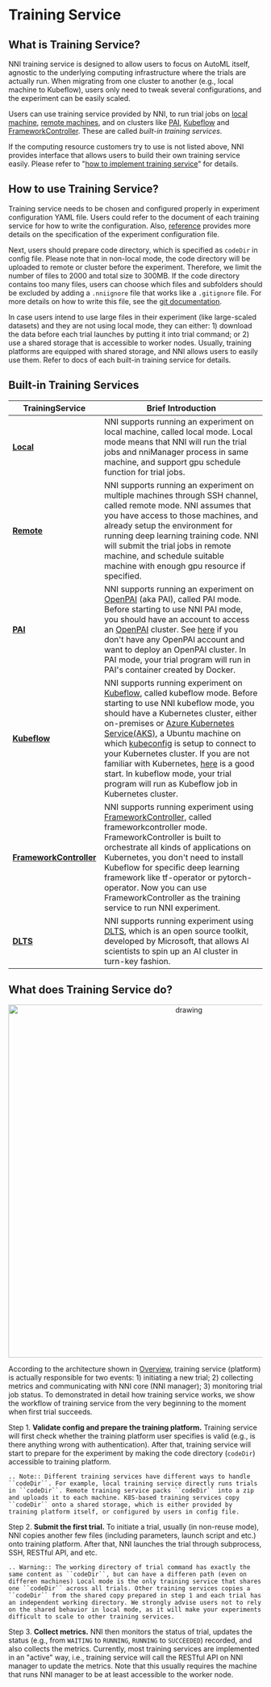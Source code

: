 # Training Service

## What is Training Service?

NNI training service is designed to allow users to focus on AutoML itself, agnostic to the underlying computing infrastructure where the trials are actually run. When migrating from one cluster to another (e.g., local machine to Kubeflow), users only need to tweak several configurations, and the experiment can be easily scaled.

Users can use training service provided by NNI, to run trial jobs on [local machine](./LocalMode.md), [remote machines](./RemoteMachineMode.md), and on clusters like [PAI](./PaiMode.md), [Kubeflow](./KubeflowMode.md) and [FrameworkController](./FrameworkControllerMode.md). These are called *built-in training services*.

If the computing resource customers try to use is not listed above, NNI provides interface that allows users to build their own training service easily. Please refer to "[how to implement training service](./HowToImplementTrainingService)" for details.

## How to use Training Service?

Training service needs to be chosen and configured properly in experiment configuration YAML file. Users could refer to the document of each training service for how to write the configuration. Also, [reference](../Tutorial/ExperimentConfig) provides more details on the specification of the experiment configuration file.

Next, users should prepare code directory, which is specified as `codeDir` in config file. Please note that in non-local mode, the code directory will be uploaded to remote or cluster before the experiment. Therefore, we limit the number of files to 2000 and total size to 300MB. If the code directory contains too many files, users can choose which files and subfolders should be excluded by adding a `.nniignore` file that works like a `.gitignore` file. For more details on how to write this file, see the [git documentation](https://git-scm.com/docs/gitignore#_pattern_format).

In case users intend to use large files in their experiment (like large-scaled datasets) and they are not using local mode, they can either: 1) download the data before each trial launches by putting it into trial command; or 2) use a shared storage that is accessible to worker nodes. Usually, training platforms are equipped with shared storage, and NNI allows users to easily use them. Refer to docs of each built-in training service for details.

## Built-in Training Services

|TrainingService|Brief Introduction|
|---|---|
|[__Local__](./LocalMode.html)|NNI supports running an experiment on local machine, called local mode. Local mode means that NNI will run the trial jobs and nniManager process in same machine, and support gpu schedule function for trial jobs.|
|[__Remote__](./RemoteMachineMode.html)|NNI supports running an experiment on multiple machines through SSH channel, called remote mode. NNI assumes that you have access to those machines, and already setup the environment for running deep learning training code. NNI will submit the trial jobs in remote machine, and schedule suitable machine with enough gpu resource if specified.|
|[__PAI__](./PaiMode.html)|NNI supports running an experiment on [OpenPAI](https://github.com/Microsoft/pai) (aka PAI), called PAI mode. Before starting to use NNI PAI mode, you should have an account to access an [OpenPAI](https://github.com/Microsoft/pai) cluster. See [here](https://github.com/Microsoft/pai#how-to-deploy) if you don't have any OpenPAI account and want to deploy an OpenPAI cluster. In PAI mode, your trial program will run in PAI's container created by Docker.|
|[__Kubeflow__](./KubeflowMode.html)|NNI supports running experiment on [Kubeflow](https://github.com/kubeflow/kubeflow), called kubeflow mode. Before starting to use NNI kubeflow mode, you should have a Kubernetes cluster, either on-premises or [Azure Kubernetes Service(AKS)](https://azure.microsoft.com/en-us/services/kubernetes-service/), a Ubuntu machine on which [kubeconfig](https://kubernetes.io/docs/concepts/configuration/organize-cluster-access-kubeconfig/) is setup to connect to your Kubernetes cluster. If you are not familiar with Kubernetes, [here](https://kubernetes.io/docs/tutorials/kubernetes-basics/) is a good start. In kubeflow mode, your trial program will run as Kubeflow job in Kubernetes cluster.|
|[__FrameworkController__](./FrameworkControllerMode.html)|NNI supports running experiment using [FrameworkController](https://github.com/Microsoft/frameworkcontroller), called frameworkcontroller mode. FrameworkController is built to orchestrate all kinds of applications on Kubernetes, you don't need to install Kubeflow for specific deep learning framework like tf-operator or pytorch-operator. Now you can use FrameworkController as the training service to run NNI experiment.|
|[__DLTS__](./DLTSMode.html)|NNI supports running experiment using [DLTS](https://github.com/microsoft/DLWorkspace.git), which is an open source toolkit, developed by Microsoft, that allows AI scientists to spin up an AI cluster in turn-key fashion.|

## What does Training Service do?

<p align="center">
<img src="https://user-images.githubusercontent.com/23273522/51816536-ed055580-2301-11e9-8ad8-605a79ee1b9a.png" alt="drawing" width="700"/>
</p>

According to the architecture shown in [Overview](../Overview), training service (platform) is actually responsible for two events: 1) initiating a new trial; 2) collecting metrics and communicating with NNI core (NNI manager); 3) monitoring trial job status. To demonstrated in detail how training service works, we show the workflow of training service from the very beginning to the moment when first trial succeeds.

Step 1. **Validate config and prepare the training platform.** Training service will first check whether the training platform user specifies is valid (e.g., is there anything wrong with authentication). After that, training service will start to prepare for the experiment by making the code directory (`codeDir`) accessible to training platform.

```eval_rst
.. Note:: Different training services have different ways to handle ``codeDir``. For example, local training service directly runs trials in ``codeDir``. Remote training service packs ``codeDir`` into a zip and uploads it to each machine. K8S-based training services copy ``codeDir`` onto a shared storage, which is either provided by training platform itself, or configured by users in config file.
```

Step 2. **Submit the first trial.** To initiate a trial, usually (in non-reuse mode), NNI copies another few files (including parameters, launch script and etc.) onto training platform. After that, NNI launches the trial through subprocess, SSH, RESTful API, and etc.

```eval_rst
.. Warning:: The working directory of trial command has exactly the same content as ``codeDir``, but can have a differen path (even on differen machines) Local mode is the only training service that shares one ``codeDir`` across all trials. Other training services copies a ``codeDir`` from the shared copy prepared in step 1 and each trial has an independent working directory. We strongly advise users not to rely on the shared behavior in local mode, as it will make your experiments difficult to scale to other training services.
```

Step 3. **Collect metrics.**  NNI then monitors the status of trial, updates the status (e.g., from `WAITING` to `RUNNING`, `RUNNING` to `SUCCEEDED`) recorded, and also collects the metrics. Currently, most training services are implemented in an "active" way, i.e., training service will call the RESTful API on NNI manager to update the metrics. Note that this usually requires the machine that runs NNI manager to be at least accessible to the worker node.
